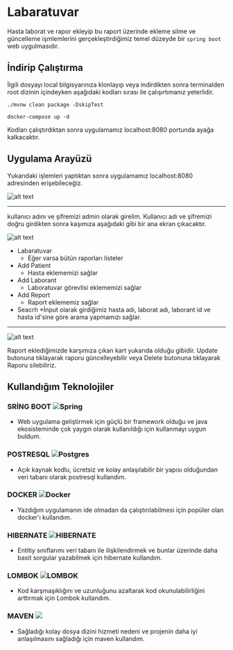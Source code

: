 # Labaratuvar 
Hasta laborat ve rapor ekleyip bu raport üzerinde ekleme silme ve güncelleme işmlemlerini gerçekleştirdiğimiz temel düzeyde bir  `spring boot` web uygulmasıdır.


## İndirip Çalıştırma
İlgili dosyayı local bilgisyarınıza klonlayıp veya indirdikten sonra terminalden root dizinin içindeyken aşağıdaki kodları sırası ile  çalışırtımanız yeterlidir.

```terminal
./mvnw clean package -DskipTest
```
```terminal
docker-compose up -d 
```
Kodları çalıştırdıktan sonra uygulamamız localhost:8080 portunda ayağa kalkacaktır.

## Uygulama Arayüzü

Yukarıdaki işlemleri yaptıktan sonra uygulamamız localhost:8080 adresinden erişebileceğiz.

![alt text](https://r.resimlink.com/zIQZWuyn.png)

******************************************

kullanıcı adını ve şifremizi  admin olarak girelim. Kullanıcı adı ve şifremizi doğru girdikten sonra kaşımıza aşağıdaki gibi bir ana ekran çıkacaktır.

![alt text](https://r.resimlink.com/0WjiG1LEr.png)

- Labaratuvar
  * Eğer varsa bütün raporları listeler
- Add Patient 
  * Hasta eklememizi sağlar
- Add Laborant
  * Laboratuvar görevlisi eklememizi sağlar
- Add Report 
  * Raport eklememiz sağlar
- Seacrh
  *İnput olarak girdiğimiz hasta adı, laborat adı, laborant id  ve hasta id'sine göre arama yapmamızı sağlar. 
  
******************************************
  
![alt text](https://r.resimlink.com/nwjhE2cbJy.png)

Raport eklediğimizde karşımıza çıkan kart yukarıda olduğu gibidir. Update butonuna tıklayarak raporu güncelleyebilir veya Delete butonuna tıklayarak Raporu silebiliriz.

## Kullandığım Teknolojiler

### SRİNG BOOT   ![Spring](https://img.shields.io/badge/spring-%236DB33F.svg?style=for-the-badge&logo=spring&logoColor=white)

 - Web uygulama geliştirmek için güçlü bir framework olduğu ve java ekosisteminde çok yaygın olarak kullanıldığı için kullanmayı uygun buldum. 

### POSTRESQL ![Postgres](https://img.shields.io/badge/postgres-%23316192.svg?style=for-the-badge&logo=postgresql&logoColor=white)

 - Açık kaynak kodlu, ücretsiz ve kolay anlaşılabilir bir yapısı olduğundan veri tabanı olarak postresql kullandım. 

### DOCKER   ![Docker](https://img.shields.io/badge/docker-%230db7ed.svg?style=for-the-badge&logo=docker&logoColor=white)
 - Yazdığım uygulamanın ide olmadan da çalıştırılabilmesi için popüler olan docker'ı kullandım. 
 
### HIBERNATE 	![HIBERNATE](https://img.shields.io/badge/Hibernate-59666C?style=for-the-badge&logo=Hibernate&logoColor=white)

 - Entitiy sınıflarımı veri tabanı ile ilişkilendirmek ve bunlar üzerinde daha basit sorgular yazabilmek için hibernate kullandım.
 
### LOMBOK ![LOMBOK](https://img.shields.io/badge/LOMBOK-F80000?style=for-the-badge&logo=Oracle&logoColor=white)
 - Kod karşmaşıklığını ve uzunluğunu azaltarak kod okunulabilirliğini arttırmak için Lombok kullandım.
 
 ### MAVEN ![](https://img.shields.io/badge/apache_maven-C71A36?style=for-the-badge&logo=apachemaven&logoColor=white)
 
 - Sağladığı kolay dosya dizini hizmeti nedeni ve projenin daha iyi anlaşılmasını sağladığı için maven kullandım.






